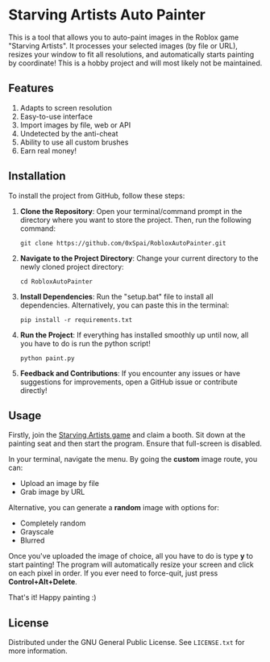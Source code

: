 # Starving Artists Auto Painter

This is a tool that allows you to auto-paint images in the Roblox game "Starving Artists". It processes your selected images (by file or URL), resizes your window to fit all resolutions, and automatically starts painting by coordinate! This is a hobby project and will most likely not be maintained.

## Features

1) Adapts to screen resolution
2) Easy-to-use interface
3) Import images by file, web or API
4) Undetected by the anti-cheat
5) Ability to use all custom brushes
6) Earn real money!

## Installation

To install the project from GitHub, follow these steps:

1. **Clone the Repository**: Open your terminal/command prompt in the directory where you want to store the project. Then, run the following command:

    ```
    git clone https://github.com/0xSpai/RobloxAutoPainter.git
    ```

2. **Navigate to the Project Directory**: Change your current directory to the newly cloned project directory:

    ```
    cd RobloxAutoPainter
    ```

3. **Install Dependencies**: Run the "setup.bat" file to install all dependencies. Alternatively, you can paste this in the terminal:

    ```
    pip install -r requirements.txt
    ```

4. **Run the Project**: If everything has installed smoothly up until now, all you have to do is run the python script!

    ```
    python paint.py
    ```

5. **Feedback and Contributions**: If you encounter any issues or have suggestions for improvements, open a GitHub issue or contribute directly!

## Usage

Firstly, join the [Starving Artists game](https://www.roblox.com/games/8916037983/starving-artists-DONATION-GAME#!/about) and claim a booth. Sit down at the painting seat and then start the program. Ensure that full-screen is disabled.

In your terminal, navigate the menu.
By going the **custom** image route, you can:
- Upload an image by file
- Grab image by URL

Alternative, you can generate a **random** image with options for:
- Completely random
- Grayscale
- Blurred

Once you've uploaded the image of choice, all you have to do is type **y** to start painting! The program will automatically resize your screen and click on each pixel in order. If you ever need to force-quit, just press **Control+Alt+Delete**.

That's it! Happy painting :)

## License

Distributed under the GNU General Public License. See `LICENSE.txt` for more information.

